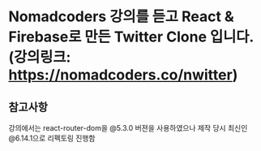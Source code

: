 # Nomadcoders 강의를 듣고 React & Firebase로 만든 Twitter Clone 입니다.<br/>(강의링크: https://nomadcoders.co/nwitter)

## 참고사항

강의에서는 react-router-dom을 @5.3.0 버젼을 사용하였으나 제작 당시 최신인 @6.14.1으로 리펙토링 진행함
